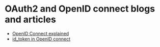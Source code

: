 # OAuth2 and OpenID connect blogs and articles
* [OpenID Connect explained](https://connect2id.com/learn/openid-connect)
* [id_token in OpenID connect](https://www.pingidentity.com/de/company/blog/posts/2013/id-token-in-openid-connect.html)